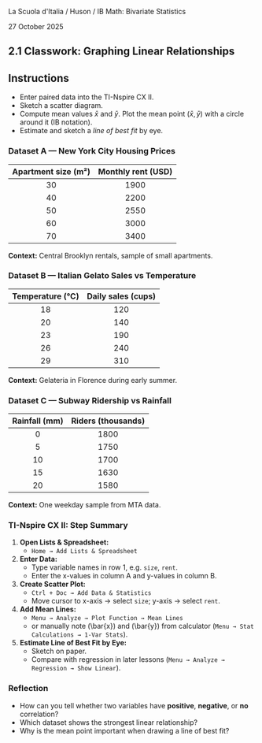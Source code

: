 La Scuola d'Italia / Huson / IB Math: Bivariate Statistics 

27 October 2025

## 2.1 Classwork: Graphing Linear Relationships  

## Instructions

- Enter paired data into the TI-Nspire CX II.  
- Sketch a scatter diagram.  
- Compute mean values $\bar{x}$ and $\bar{y}$. Plot the mean point $(\bar{x}, \bar{y})$ with a circle around it (IB notation).  
- Estimate and sketch a _line of best fit_ by eye.  

### Dataset A — New York City Housing Prices  

| Apartment size (m²) | Monthly rent (USD) |
|:--------------------:|:------------------:|
| 30 | 1900 |
| 40 | 2200 |
| 50 | 2550 |
| 60 | 3000 |
| 70 | 3400 |

**Context:** Central Brooklyn rentals, sample of small apartments.  

### Dataset B — Italian Gelato Sales vs Temperature  

| Temperature (°C) | Daily sales (cups) |
|:----------------:|:-------------------:|
| 18 | 120 |
| 20 | 140 |
| 23 | 190 |
| 26 | 240 |
| 29 | 310 |

**Context:** Gelateria in Florence during early summer.  

### Dataset C — Subway Ridership vs Rainfall  

| Rainfall (mm) | Riders (thousands) |
|:--------------:|:-----------------:|
| 0 | 1800 |
| 5 | 1750 |
| 10 | 1700 |
| 15 | 1630 |
| 20 | 1580 |

**Context:** One weekday sample from MTA data.  

### TI-Nspire CX II: Step Summary  

1. **Open Lists & Spreadsheet:**  
   - `Home → Add Lists & Spreadsheet`  
2. **Enter Data:**  
   - Type variable names in row 1, e.g. `size`, `rent`.  
   - Enter the x-values in column A and y-values in column B.  
3. **Create Scatter Plot:**  
   - `Ctrl + Doc → Add Data & Statistics`  
   - Move cursor to x-axis → select `size`; y-axis → select `rent`.  
4. **Add Mean Lines:**  
   - `Menu → Analyze → Plot Function → Mean Lines`  
   - or manually note \(\bar{x}\) and \(\bar{y}\) from calculator (`Menu → Stat Calculations → 1-Var Stats`).  
5. **Estimate Line of Best Fit by Eye:**  
   - Sketch on paper.  
   - Compare with regression in later lessons (`Menu → Analyze → Regression → Show Linear`).  

### Reflection

- How can you tell whether two variables have **positive**, **negative**, or **no** correlation?  
- Which dataset shows the strongest linear relationship?  
- Why is the mean point important when drawing a line of best fit?  

